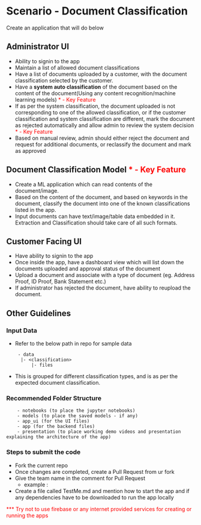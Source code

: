 # Scenario -  Document Classification

Create an application that will do below


## Administrator UI
+ Ability to signin to the app
+ Maintain a list of allowed document classifications
+ Have a list of documents uploaded by a customer, with the document classification selected by the customer. 
+ Have a **system auto classification** of the document based on the content of the document(Using any content recognition/machine learning models)  <font color = red> * - Key Feature </font> 
+ If as per the system classification, the document uploaded is not corresponding to one of the allowed classification, or if the customer classification and system classification are different, mark the document as rejected automatically and allow admin to review the system decision <font color = red> * - Key Feature </font> 
+ Based on manual review, admin should either reject the document and request for additional documents, or reclassify the document and mark as approved


## Document Classification Model <font color = red> * - Key Feature</font>

+ Create a ML application which can read contents of the document/image.
+ Based on the content of the document, and based on keywords in the document, classify the document into one of the known classifications listed in the app. 
+ Input documents can have text/image/table data embedded in it. Extraction and Classification should take care of all such formats.


## Customer Facing UI
+ Have ability to signin to the app
+ Once inside the app, have a dashboard view which will list down the documents uploaded and approval status of the document
+ Upload a document and associate with a type of document (eg. Address Proof, ID Proof, Bank Statement etc.)
+ If administrator has rejected the document, have ability to reupload the document.



## Other Guidelines

### Input Data
+ Refer to the below path in repo for sample data

       - data
        |- <classification>
            |- files
+ This is grouped for different classification types, and is as per the expected document classification.

### Recommended Folder Structure
        - notebooks (to place the jupyter notebooks)
        - models (to place the saved models - if any)
        - app_ui (for the UI files)
        - app (for the backend files)
        - presentation (to place working demo videos and presentation explaining the architecture of the app)

### Steps to submit the code
+ Fork the current repo
+ Once changes are completed, create a Pull Request from ur fork
+ Give the team name in the comment for Pull Request
    + example : <PR team1>
+ Create a file called TestMe.md and mention  how to start the app and if any dependencies have to be downloaded to run the app locally

<font color = red> *** Try not to use firebase or any internet provided services for creating or running the apps </font>